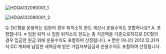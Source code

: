 
![HDQA132090001_1](HDQA132090001_1.jpg)


![HDQA132090001_2](HDQA132090001_2.jpg)

Q. DC형을 운용하는 임원의 경우 퇴직소득 한도 계산시 운용수익도 포함하나요?
A. 포함합니다.
※ 임원 퇴직 시 임원 퇴직소득 한도는 총 지금액을 기준으로하므로 DC형의 경우 입금한 원금 외에 운용수익도 포함하여 산정됩니다.
※ 뿐만 아니라 2012.12.31까지 DC 계좌에 납입한 세액공제 받은 가입자부담금과 운용수익도 포함하여 산정됩니다.
